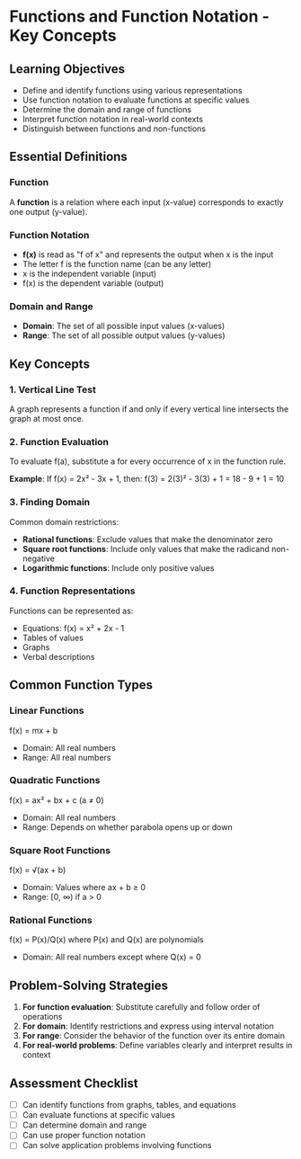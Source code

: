 # Functions and Function Notation - Key Concepts

## Learning Objectives
- Define and identify functions using various representations
- Use function notation to evaluate functions at specific values
- Determine the domain and range of functions
- Interpret function notation in real-world contexts
- Distinguish between functions and non-functions

## Essential Definitions

### Function
A **function** is a relation where each input (x-value) corresponds to exactly one output (y-value).

### Function Notation
- **f(x)** is read as "f of x" and represents the output when x is the input
- The letter f is the function name (can be any letter)
- x is the independent variable (input)
- f(x) is the dependent variable (output)

### Domain and Range
- **Domain**: The set of all possible input values (x-values)
- **Range**: The set of all possible output values (y-values)

## Key Concepts

### 1. Vertical Line Test
A graph represents a function if and only if every vertical line intersects the graph at most once.

### 2. Function Evaluation
To evaluate f(a), substitute a for every occurrence of x in the function rule.

**Example**: If f(x) = 2x² - 3x + 1, then:
f(3) = 2(3)² - 3(3) + 1 = 18 - 9 + 1 = 10

### 3. Finding Domain
Common domain restrictions:
- **Rational functions**: Exclude values that make the denominator zero
- **Square root functions**: Include only values that make the radicand non-negative
- **Logarithmic functions**: Include only positive values

### 4. Function Representations
Functions can be represented as:
- Equations: f(x) = x² + 2x - 1
- Tables of values
- Graphs
- Verbal descriptions

## Common Function Types

### Linear Functions
f(x) = mx + b
- Domain: All real numbers
- Range: All real numbers

### Quadratic Functions
f(x) = ax² + bx + c (a ≠ 0)
- Domain: All real numbers
- Range: Depends on whether parabola opens up or down

### Square Root Functions
f(x) = √(ax + b)
- Domain: Values where ax + b ≥ 0
- Range: [0, ∞) if a > 0

### Rational Functions
f(x) = P(x)/Q(x) where P(x) and Q(x) are polynomials
- Domain: All real numbers except where Q(x) = 0

## Problem-Solving Strategies

1. **For function evaluation**: Substitute carefully and follow order of operations
2. **For domain**: Identify restrictions and express using interval notation
3. **For range**: Consider the behavior of the function over its entire domain
4. **For real-world problems**: Define variables clearly and interpret results in context

## Assessment Checklist
- [ ] Can identify functions from graphs, tables, and equations
- [ ] Can evaluate functions at specific values
- [ ] Can determine domain and range
- [ ] Can use proper function notation
- [ ] Can solve application problems involving functions